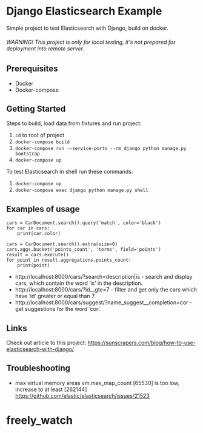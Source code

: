 # Django Elasticsearch Example

Simple project to test Elasticsearch with Django, build on docker.

###### WARNING! This project is only for local testing, it's not prepared for deployment into remote server.

## Prerequisites

* Docker
* Docker-compose

## Getting Started

Steps to build, load data from fixtures and run project:

1. `cd` to root of project
2. `docker-compose build`
3. `docker-compose run --service-ports --rm django python manage.py bootstrap`
4. `docker-compose up`

To test Elasticsearch in shell run these commands:
1. `docker-compose up`
2. `docker-compose exec django python manage.py shell`

## Examples of usage

```
cars = CarDocument.search().query('match', color='black')
for car in cars:
    print(car.color)

cars = CarDocument.search().extra(size=0)
cars.aggs.bucket('points_count', 'terms', field='points')
result = cars.execute()
for point in result.aggregations.points_count:
    print(point)
```

- http://localhost:8000/cars/?search=description|is - search and display cars, which contain the word ‘is’ in the description.
- http://localhost:8000/cars/?id__gte=7 - filter and get only the cars which have ‘id’ greater or equal than 7.
- http://localhost:8000/cars/suggest/?name_suggest__completion=cor - get suggestions for the word ‘cor’.

## Links

Check out article to this project:
https://sunscrapers.com/blog/how-to-use-elasticsearch-with-django/

## Troubleshooting

- max virtual memory areas vm.max_map_count [65530] is too low, increase to at least [262144]
  https://github.com/elastic/elasticsearch/issues/21523
# freely_watch
